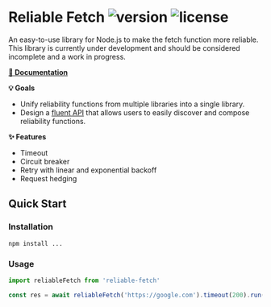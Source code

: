 # Reliable Fetch ![version](https://img.shields.io/github/package-json/v/hachibu/reliable-fetch) ![license](https://img.shields.io/github/license/hachibu/reliable-fetch)

An easy-to-use library for Node.js to make the fetch function more reliable. This library is currently under development and should be considered incomplete and a work in progress.

**[📖 Documentation](https://hachibu.github.io/reliable-fetch)**

**💡 Goals**

-   Unify reliability functions from multiple libraries into a single library.
-   Design a [fluent API](https://en.wikipedia.org/wiki/Fluent_interface) that allows users to easily discover and compose reliability functions.

**✨ Features**

-   Timeout
-   Circuit breaker
-   Retry with linear and exponential backoff
-   Request hedging

## Quick Start

### Installation

```
npm install ...
```

### Usage

```ts
import reliableFetch from 'reliable-fetch'

const res = await reliableFetch('https://google.com').timeout(200).run()
```
